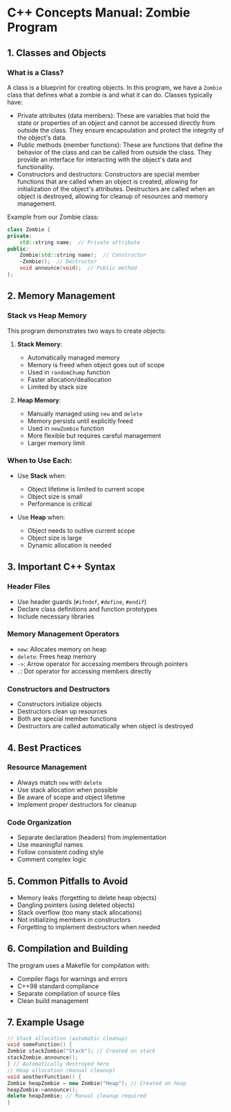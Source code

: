# C++ Concepts Manual: Zombie Program

## 1. Classes and Objects

### What is a Class?
A class is a blueprint for creating objects. In this program, we have a `Zombie` class that defines what a zombie is and what it can do. Classes typically have:
- Private attributes (data members): These are variables that hold the state or properties of an object and cannot be accessed directly from outside the class. They ensure encapsulation and protect the integrity of the object's data.
- Public methods (member functions): These are functions that define the behavior of the class and can be called from outside the class. They provide an interface for interacting with the object's data and functionality.
- Constructors and destructors: Constructors are special member functions that are called when an object is created, allowing for initialization of the object's attributes. Destructors are called when an object is destroyed, allowing for cleanup of resources and memory management.

Example from our Zombie class:
```cpp
class Zombie {
private:
    std::string name;  // Private attribute
public:
    Zombie(std::string name);  // Constructor
    ~Zombie();  // Destructor
    void announce(void);  // Public method
};
```

## 2. Memory Management

### Stack vs Heap Memory
This program demonstrates two ways to create objects:

1. **Stack Memory**:
   - Automatically managed memory
   - Memory is freed when object goes out of scope
   - Used in `randomChump` function
   - Faster allocation/deallocation
   - Limited by stack size

2. **Heap Memory**:
   - Manually managed using `new` and `delete`
   - Memory persists until explicitly freed
   - Used in `newZombie` function
   - More flexible but requires careful management
   - Larger memory limit

### When to Use Each:
- Use **Stack** when:
  - Object lifetime is limited to current scope
  - Object size is small
  - Performance is critical
  
- Use **Heap** when:
  - Object needs to outlive current scope
  - Object size is large
  - Dynamic allocation is needed

## 3. Important C++ Syntax

### Header Files
- Use header guards (`#ifndef`, `#define`, `#endif`)
- Declare class definitions and function prototypes
- Include necessary libraries

### Memory Management Operators
- `new`: Allocates memory on heap
- `delete`: Frees heap memory
- `->`: Arrow operator for accessing members through pointers
- `.`: Dot operator for accessing members directly

### Constructors and Destructors
- Constructors initialize objects
- Destructors clean up resources
- Both are special member functions
- Destructors are called automatically when object is destroyed

## 4. Best Practices

### Resource Management
- Always match `new` with `delete`
- Use stack allocation when possible
- Be aware of scope and object lifetime
- Implement proper destructors for cleanup

### Code Organization
- Separate declaration (headers) from implementation
- Use meaningful names
- Follow consistent coding style
- Comment complex logic

## 5. Common Pitfalls to Avoid

- Memory leaks (forgetting to delete heap objects)
- Dangling pointers (using deleted objects)
- Stack overflow (too many stack allocations)
- Not initializing members in constructors
- Forgetting to implement destructors when needed

## 6. Compilation and Building

The program uses a Makefile for compilation with:
- Compiler flags for warnings and errors
- C++98 standard compliance
- Separate compilation of source files
- Clean build management

## 7. Example Usage

```cpp
// Stack allocation (automatic cleanup)
void someFunction() {
Zombie stackZombie("Stack"); // Created on stack
stackZombie.announce();
} // Automatically destroyed here
// Heap allocation (manual cleanup)
void anotherFunction() {
Zombie heapZombie = new Zombie("Heap"); // Created on heap
heapZombie->announce();
delete heapZombie; // Manual cleanup required
}
```
